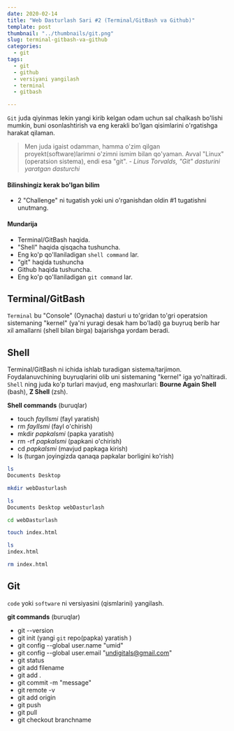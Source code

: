 ```yaml
---
date: 2020-02-14
title: "Web Dasturlash Sari #2 (Terminal/GitBash va Github)"
template: post
thumbnail: "../thumbnails/git.png"
slug: terminal-gitbash-va-github
categories:
  - git
tags:
  - git
  - github
  - versiyani yangilash
  - terminal
  - gitbash

---
```


`Git` juda qiyinmas lekin yangi kirib kelgan odam uchun sal chalkash bo'lishi mumkin, buni osonlashtirish va eng kerakli bo'lgan qisimlarini o'rgatishga harakat qilaman.

> Men juda igaist odamman, hamma o'zim qilgan proyekt(software)larimni o'zimni ismim bilan qo'yaman. Avval "Linux" (operatsion sistema), endi esa "git".
> <cite>- Linus Torvalds, "Git" dasturini yaratgan dasturchi</cite>

#### Bilinshingiz kerak bo'lgan bilim

- 2 "Challenge" ni tugatish yoki uni o'rganishdan oldin #1 tugatishni unutmang.

#### Mundarija

- Terminal/GitBash haqida.
- "Shell" haqida qisqacha tushuncha.
- Eng ko'p qo'llaniladigan `shell command` lar.
- "git" haqida tushuncha
- Github haqida tushuncha.
- Eng ko'p qo'llaniladigan `git command` lar.

## Terminal/GitBash 

`Terminal` bu "Console" (Oynacha) dasturi u to'gridan to'gri operatsion sistemaning "kernel" (ya'ni yuragi desak ham bo'ladi) ga buyruq berib har xil amallarni (shell bilan birga) bajarishga yordam beradi.

## Shell

Terminal/GitBash ni ichida ishlab turadigan sistema/tarjimon. Foydalanuvchining buyruqlarini olib uni sistemaning "kernel" iga yo'naltiradi. `Shell` ning juda ko'p turlari mavjud, eng mashxurlari: **Bourne Again Shell** (bash), **Z Shell** (zsh).

**Shell commands** (buruqlar)

- touch *faylIsmi* (fayl yaratish)
- rm *faylIsmi* (fayl o'chirish)
- mkdir *papkaIsmi* (papka yaratish)
- rm -rf *papkaIsmi* (papkani o'chirish)
- cd *papkaIsmi* (mavjud papkaga kirish)
- ls (turgan joyingizda qanaqa papkalar borligini ko'rish)

```bash
ls
Documents Desktop
```

```bash
mkdir webDasturlash
```
```bash
ls 
Documents Desktop webDasturlash
```
```bash
cd webDasturlash
```
```bash
touch index.html
```
```bash
ls
index.html
```
```bash
rm index.html
```

## Git

`code` yoki `software` ni versiyasini (qismlarini) yangilash.

**git commands** (buruqlar)

- git --version
- git init (yangi `git` repo(papka) yaratish )
- git config --global user.name "umid"
- git config --global user.email "undigitals@gmail.com"
- git status
- git add filename
- git add .
- git commit -m "message"
- git remote -v
- git add origin 
- git push
- git pull
- git checkout branchname
